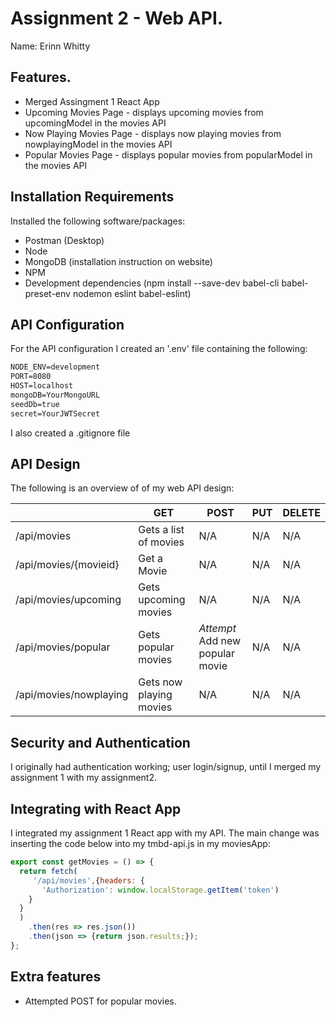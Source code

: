# Assignment 2 - Web API.

Name: Erinn Whitty

## Features.

 + Merged Assingment 1 React App
 + Upcoming Movies Page - displays upcoming movies from upcomingModel in the movies API
 + Now Playing Movies Page - displays now playing movies from nowplayingModel in the movies API
 + Popular Movies Page - displays popular movies from popularModel in the movies API

## Installation Requirements

Installed the following software/packages:

 + Postman (Desktop)
 + Node
 + MongoDB (installation instruction on website)
 + NPM
 + Development dependencies (npm install --save-dev babel-cli babel-preset-env nodemon eslint babel-eslint)


## API Configuration

For the API configuration I created an '.env' file containing the following:

```bat
NODE_ENV=development
PORT=8080
HOST=localhost
mongoDB=YourMongoURL
seedDb=true
secret=YourJWTSecret
```

I also created a .gitignore file


## API Design

The following is an overview of of my web API design:

|  |  GET | POST | PUT | DELETE
| -- | -- | -- | -- | -- 
| /api/movies | Gets a list of movies | N/A | N/A | N/A
| /api/movies/{movieid} | Get a Movie | N/A | N/A | N/A
| /api/movies/upcoming | Gets upcoming movies | N/A | N/A | N/A 
| /api/movies/popular | Gets popular movies | *Attempt* Add new popular movie | N/A | N/A 
| /api/movies/nowplaying | Gets now playing movies | N/A | N/A | N/A


## Security and Authentication

I originally had authentication working; user login/signup, until I merged my assignment 1 with my assignment2.

## Integrating with React App

I integrated my assignment 1 React app with my API. The main change was inserting the code below into my tmbd-api.js in my moviesApp:

~~~Javascript
export const getMovies = () => {
  return fetch(
     '/api/movies',{headers: {
       'Authorization': window.localStorage.getItem('token')
    }
  }
  )
    .then(res => res.json())
    .then(json => {return json.results;});
};

~~~

## Extra features

 + Attempted POST for popular movies.   
